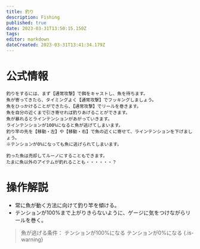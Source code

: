 ```yaml
---
title: 釣り
description: Fishing
published: true
date: 2023-03-31T13:50:15.150Z
tags: 
editor: markdown
dateCreated: 2023-03-31T13:41:34.179Z
---
```


# 公式情報
```
釣りをするには、まず【通常攻撃】で餌をキャストし、魚を待ちます。
魚が寄ってきたら、タイミングよく【通常攻撃】でフッキングしましょう。
魚をひっかけることができたら、【通常攻撃】でリールを巻きます。
魚を自分の近くまで引き寄せれば釣りあげることができます。
魚が暴れるとラインテンションがあがっていきます。
ラインテンションが100%になると魚が逃げてしまいます。
釣り竿の先を【移動・左】や【移動・右】で魚の近くに寄せて、ラインテンションを下げましょう。
※テンションが0%になっても魚に逃げられてしまいます。

釣った魚は売却してルーノにすることもできます。
たまに魚以外のアイテムが釣れることも・・・・・・？
```

# 操作解説
+ 常に魚が動く方法に向けて釣り竿を傾ける。
+ テンションが100%まで上がりきらないように、ゲージに気をつけながらリールを巻く。

> 魚が逃げる条件：
> テンションが100%になる
> テンションが0%になる
{.is-warning}

